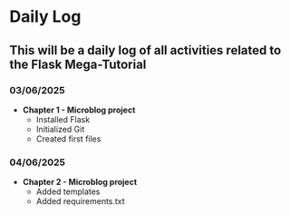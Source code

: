 # Daily Log

## This will be a daily log of all activities related to the Flask Mega-Tutorial

### 03/06/2025

- **Chapter 1 - Microblog project**
  - Installed Flask
  - Initialized Git
  - Created first files

### 04/06/2025

- **Chapter 2 - Microblog project**
  - Added templates
  - Added requirements.txt
